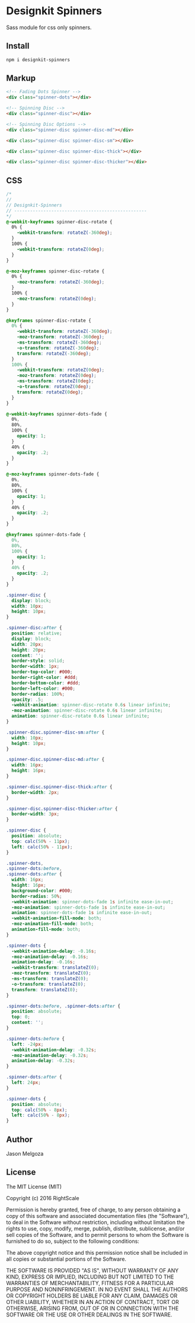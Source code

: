 # Designkit Spinners

Sass module for css only spinners.

## Install

```bash
npm i designkit-spinners
```

## Markup

```html
<!-- Fading Dots Spinner -->
<div class="spinner-dots"></div>

<!-- Spinning Disc -->
<div class="spinner-disc"></div>

<!-- Spinning Disc Options -->
<div class="spinner-disc spinner-disc-md"></div>

<div class="spinner-disc spinner-disc-sm"></div>

<div class="spinner-disc spinner-disc-thick"></div>

<div class="spinner-disc spinner-disc-thicker"></div>
```

## CSS

```css
/*
//
// Designkit-Spinners
// --------------------------------------------------
*/
@-webkit-keyframes spinner-disc-rotate {
  0% {
    -webkit-transform: rotateZ(-360deg);
  }
  100% {
    -webkit-transform: rotateZ(0deg);
  }
}

@-moz-keyframes spinner-disc-rotate {
  0% {
    -moz-transform: rotateZ(-360deg);
  }
  100% {
    -moz-transform: rotateZ(0deg);
  }
}

@keyframes spinner-disc-rotate {
  0% {
    -webkit-transform: rotateZ(-360deg);
    -moz-transform: rotateZ(-360deg);
    -ms-transform: rotateZ(-360deg);
    -o-transform: rotateZ(-360deg);
    transform: rotateZ(-360deg);
  }
  100% {
    -webkit-transform: rotateZ(0deg);
    -moz-transform: rotateZ(0deg);
    -ms-transform: rotateZ(0deg);
    -o-transform: rotateZ(0deg);
    transform: rotateZ(0deg);
  }
}

@-webkit-keyframes spinner-dots-fade {
  0%,
  80%,
  100% {
    opacity: 1;
  }
  40% {
    opacity: .2;
  }
}

@-moz-keyframes spinner-dots-fade {
  0%,
  80%,
  100% {
    opacity: 1;
  }
  40% {
    opacity: .2;
  }
}

@keyframes spinner-dots-fade {
  0%,
  80%,
  100% {
    opacity: 1;
  }
  40% {
    opacity: .2;
  }
}

.spinner-disc {
  display: block;
  width: 10px;
  height: 10px;
}

.spinner-disc:after {
  position: relative;
  display: block;
  width: 20px;
  height: 20px;
  content: '';
  border-style: solid;
  border-width: 1px;
  border-top-color: #000;
  border-right-color: #ddd;
  border-bottom-color: #ddd;
  border-left-color: #000;
  border-radius: 100%;
  opacity: .5;
  -webkit-animation: spinner-disc-rotate 0.6s linear infinite;
  -moz-animation: spinner-disc-rotate 0.6s linear infinite;
  animation: spinner-disc-rotate 0.6s linear infinite;
}

.spinner-disc.spinner-disc-sm:after {
  width: 10px;
  height: 10px;
}

.spinner-disc.spinner-disc-md:after {
  width: 16px;
  height: 16px;
}

.spinner-disc.spinner-disc-thick:after {
  border-width: 2px;
}

.spinner-disc.spinner-disc-thicker:after {
  border-width: 3px;
}

.spinner-disc {
  position: absolute;
  top: calc(50% - 11px);
  left: calc(50% - 11px);
}

.spinner-dots,
.spinner-dots:before,
.spinner-dots:after {
  width: 16px;
  height: 16px;
  background-color: #000;
  border-radius: 50%;
  -webkit-animation: spinner-dots-fade 1s infinite ease-in-out;
  -moz-animation: spinner-dots-fade 1s infinite ease-in-out;
  animation: spinner-dots-fade 1s infinite ease-in-out;
  -webkit-animation-fill-mode: both;
  -moz-animation-fill-mode: both;
  animation-fill-mode: both;
}

.spinner-dots {
  -webkit-animation-delay: -0.16s;
  -moz-animation-delay: -0.16s;
  animation-delay: -0.16s;
  -webkit-transform: translateZ(0);
  -moz-transform: translateZ(0);
  -ms-transform: translateZ(0);
  -o-transform: translateZ(0);
  transform: translateZ(0);
}

.spinner-dots:before, .spinner-dots:after {
  position: absolute;
  top: 0;
  content: '';
}

.spinner-dots:before {
  left: -24px;
  -webkit-animation-delay: -0.32s;
  -moz-animation-delay: -0.32s;
  animation-delay: -0.32s;
}

.spinner-dots:after {
  left: 24px;
}

.spinner-dots {
  position: absolute;
  top: calc(50% - 8px);
  left: calc(50% - 8px);
}
```

## Author

Jason Melgoza

## License

The MIT License (MIT)

Copyright (c) 2016 RightScale

Permission is hereby granted, free of charge, to any person obtaining a copy
of this software and associated documentation files (the "Software"), to deal
in the Software without restriction, including without limitation the rights
to use, copy, modify, merge, publish, distribute, sublicense, and/or sell
copies of the Software, and to permit persons to whom the Software is
furnished to do so, subject to the following conditions:

The above copyright notice and this permission notice shall be included in all
copies or substantial portions of the Software.

THE SOFTWARE IS PROVIDED "AS IS", WITHOUT WARRANTY OF ANY KIND, EXPRESS OR
IMPLIED, INCLUDING BUT NOT LIMITED TO THE WARRANTIES OF MERCHANTABILITY,
FITNESS FOR A PARTICULAR PURPOSE AND NONINFRINGEMENT. IN NO EVENT SHALL THE
AUTHORS OR COPYRIGHT HOLDERS BE LIABLE FOR ANY CLAIM, DAMAGES OR OTHER
LIABILITY, WHETHER IN AN ACTION OF CONTRACT, TORT OR OTHERWISE, ARISING FROM,
OUT OF OR IN CONNECTION WITH THE SOFTWARE OR THE USE OR OTHER DEALINGS IN THE
SOFTWARE.
